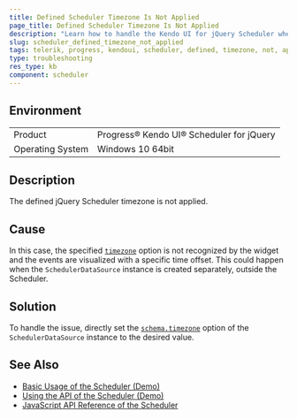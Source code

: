 ```yaml
---
title: Defined Scheduler Timezone Is Not Applied
page_title: Defined Scheduler Timezone Is Not Applied
description: "Learn how to handle the Kendo UI for jQuery Scheduler when the defined timezone of the component is not applied."
slug: scheduler_defined_timezone_not_applied
tags: telerik, progress, kendoui, scheduler, defined, timezone, not, applied  
type: troubleshooting
res_type: kb
component: scheduler
---
```


## Environment

<table>
 <tr>
  <td>Product</td>
  <td>Progress® Kendo UI® Scheduler for jQuery</td>
 </tr>
 <tr>
  <td>Operating System</td>
  <td>Windows 10 64bit</td>
 </tr>
</table>

## Description

The defined jQuery Scheduler timezone is not applied.

## Cause 

In this case, the specified [`timezone`](/api/javascript/ui/scheduler/configuration/timezone) option is not recognized by the widget and the events are visualized with a specific time offset. This could happen when the `SchedulerDataSource` instance is created separately, outside the Scheduler.

## Solution

To handle the issue, directly set the [`schema.timezone`](/api/javascript/data/schedulerdatasource/configuration/schema#schematimezone) option of the `SchedulerDataSource` instance to the desired value.

## See Also

* [Basic Usage of the Scheduler (Demo)](https://demos.telerik.com/kendo-ui/scheduler/index)
* [Using the API of the Scheduler (Demo)](https://demos.telerik.com/kendo-ui/scheduler/api)
* [JavaScript API Reference of the Scheduler](/api/javascript/ui/scheduler)
